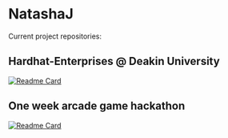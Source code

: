 # NatashaJ 

Current project repositories:

## Hardhat-Enterprises @ Deakin University

[![Readme Card](https://github-readme-stats.vercel.app/api/pin/?username=Natasji&repo=smishing)](https://github.com/Natasji/smishing)


## One week arcade game hackathon
[![Readme Card](https://github-readme-stats.vercel.app/api/pin/?username=Natasji&repo=arcade-hackathon-project)](https://github.com/Natasji/arcade-hackathon-project)


